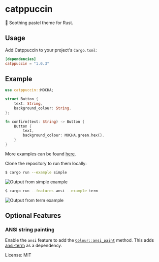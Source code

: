 # catppuccin

🦀 Soothing pastel theme for Rust.

## Usage

Add Catppuccin to your project's `Cargo.toml`:

```toml
[dependencies]
catppuccin = "1.0.3"
```

## Example

```rust
use catppuccin::MOCHA;

struct Button {
    text: String,
    background_colour: String,
};

fn confirm(text: String) -> Button {
    Button {
        text,
        background_colour: MOCHA.green.hex(),
    }
}
```

More examples can be found
[here](https://github.com/catppuccin/palette/tree/main/rust/examples).

Clone the repository to run them locally:

```bash
$ cargo run --example simple
```

![Output from simple example](https://raw.githubusercontent.com/catppuccin/palette/main/rust/assets/simple-example.png)

```bash
$ cargo run --features ansi --example term
```

![Output from term example](https://raw.githubusercontent.com/catppuccin/palette/main/rust/assets/term-example.png)

## Optional Features

### ANSI string painting

Enable the `ansi` feature to add the
[`Colour::ansi_paint`](crate::Colour::ansi_paint) method.
This adds [ansi-term](https://crates.io/crates/ansi_term) as a dependency.

License: MIT
